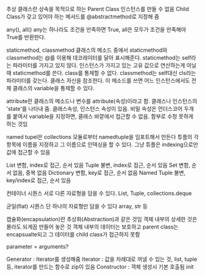 추상 클래스란
상속을 목적으로 하는 Parent Class
인스턴스를 만들 수 없음
Child Class가 갖고 있어야 하는 메서드를 @abstractmethod로 지정해 줌

any(), all()
any는 하나라도 조건을 만족하면 True, all은 모두가 조건을 만족해야 True를 반환한다.

staticmethod, classmethod
클래스의 메소드 중에서 staticmethod와 classmethod는 @를 이용해 데코레이터를 달아 표시해준다.
staticmethod는 self라는 파라미터를 가지고 있지 않다.
인스턴스가 가지고 있는 고유 값으로 연산하는게 아닐 때 staticmethod를 쓴다. class를 통제할 수 없다.
classmethod는 self대신 cls라는 파라미터를 갖는다. 클래스 자신을 참조한다.
이 메소드를 쓰면 어느 인스턴스에서도 전체 클래스의 variable을 통제할 수 있다.

attribute란
클래스의 메소드나 변수를 attribute(속성)이라고 함. 클래스나 인스턴스의 'state'를 나타내 줌.
클래스속성, 인스턴스 속성이 있음.
비밀 속성은 언더스코어 두개를 붙여서 variable을 지정하면, 클래스 바깥에서 접근할 수 없음. 함부로 수정 못하게 하는 것임

named tupel은
collections 모듈로부터 namedtuple을 임포트해서 만든다
튜플의 각 항목에 이름을 지정하고 그 이름으로 인덱싱을 할 수 있다.
그냥 튜플은 indexing으로만 값에 접근할 수 있음

List 변함, index로 접근, 순서 있음
Tuple 불변, index로 접근, 순서 있음
Set 변함, 순서 없음, 중복 없음
Dictionary 변함, key로 접근, 순서 없음
Named Tuple 불변, key/index로 접근, 순서 있음

컨테이너 시퀀스
서로 다른 자료형을 담을 수 있다. List, Tuple, collections.deque

균일(flat) 시퀀스
단 하나의 자료형만 담을 수 있다 array, str 등

캡슐화(encapsulation)란 추상화(Abstraction)과 같은 것임
객체 내부의 상세한 것은 몰라도 되게끔 만들어 놓은 것
객체 내부의 데이터는 보호하고
parent class는 encapsualte되고 그 데이터를 child class가 접근하지 못함

parameter = arguments?

Generator : Iterator를 생성해줌
Iterator : 값을 차례대로 꺼낼 수 있는 것, list, tuple 등, iterator를 만드는 함수로 zip이 있음
Constructor : 객체 생성시 기본 호출됨 init
